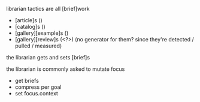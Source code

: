 librarian tactics are all [brief]work
- [article]s (<articulate>)
- [catalog]s (<catalogize>)
- [gallery][example]s (<illustrate>)
- [gallery][review]s (<?>) (no generator for them? since they're detected / pulled / measured)

the librarian gets and sets [brief]s

the librarian is commonly asked to mutate focus
- get briefs
- compress per goal
- set focus.context
